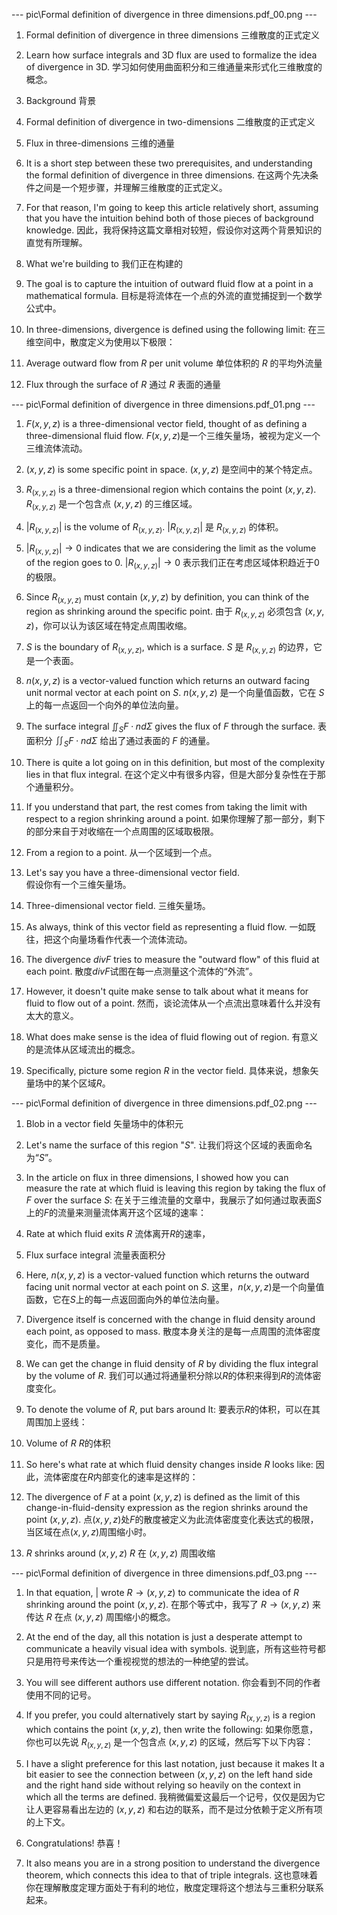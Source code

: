 
--- pic\Formal definition of divergence in three dimensions.pdf_00.png ---

1. Formal definition of divergence in three dimensions
   三维散度的正式定义

2. Learn how surface integrals and 3D flux are used to formalize the idea of divergence in 3D. 
   学习如何使用曲面积分和三维通量来形式化三维散度的概念。

3. Background 
   背景

4. Formal definition of divergence in two-dimensions
    二维散度的正式定义

5. Flux in three-dimensions
   三维的通量

1. It is a short step between these two prerequisites, and understanding the formal definition of divergence in three dimensions. 
   在这两个先决条件之间是一个短步骤，并理解三维散度的正式定义。

2. For that reason, I'm going to keep this article relatively short, assuming that you have the intuition behind both of those pieces of background knowledge. 
   因此，我将保持这篇文章相对较短，假设你对这两个背景知识的直觉有所理解。

3. What we're building to 
   我们正在构建的

1. The goal is to capture the intuition of outward fluid flow at a point in a mathematical formula.
目标是将流体在一个点的外流的直觉捕捉到一个数学公式中。

1. In three-dimensions, divergence is defined using the following limit: 
   在三维空间中，散度定义为使用以下极限：

1. Average outward flow from $R$ per unit volume
   单位体积的 $R$ 的平均外流量

2. Flux through the surface of $R$
   通过 $R$ 表面的通量

--- pic\Formal definition of divergence in three dimensions.pdf_01.png ---

1. $F(x, y, z)$ is a three-dimensional vector field, thought of as defining a three-dimensional fluid flow.
   $F(x, y, z)$是一个三维矢量场，被视为定义一个三维流体流动。

1. $(x, y, z)$ is some specific point in space.
   $(x, y, z)$ 是空间中的某个特定点。

1. $R_{( x , y , z )}$ is a three-dimensional region which contains the point $( x , y , z )$.
   $R_{( x , y , z )}$ 是一个包含点 $( x , y , z )$ 的三维区域。

2. $|R_{( x , y , z )}|$ is the volume of $R_{( x , y , z )}$.
   $|R_{( x , y , z )}|$ 是 $R_{( x , y , z )}$ 的体积。

3. $|R_{( x , y , z )}| \to 0$ indicates that we are considering the limit as the volume of the region goes to 0.
$|R_{( x , y , z )}| \to 0$ 表示我们正在考虑区域体积趋近于0的极限。

4. Since $R_{( x , y , z )}$ must contain $( x , y , z )$ by definition, you can think of the region as shrinking around the specific point.
由于 $R_{( x , y , z )}$ 必须包含 $( x , y , z )$，你可以认为该区域在特定点周围收缩。

4. $S$ is the boundary of $R_{( x , y , z )}$, which is a surface.
   $S$ 是 $R_{( x , y , z )}$ 的边界，它是一个表面。

5. $n ( x , y , z )$ is a vector-valued function which returns an outward facing unit normal vector at each point on $S$.
   $n ( x , y , z )$ 是一个向量值函数，它在 $S$ 上的每一点返回一个向外的单位法向量。

6. The surface integral $\iint_S F \cdot n  d \Sigma$ gives the flux of $F$ through the surface.
   表面积分 $\iint_S F \cdot n  d \Sigma$ 给出了通过表面的 $F$ 的通量。



3. There is quite a lot going on in this definition, but most of the complexity lies in that flux integral. 
   在这个定义中有很多内容，但是大部分复杂性在于那个通量积分。

4. If you understand that part, the rest comes from taking the limit with respect to a region shrinking around a point. 
   如果你理解了那一部分，剩下的部分来自于对收缩在一个点周围的区域取极限。

5. From a region to a point.
   从一个区域到一个点。

6. Let's say you have a three-dimensional vector field.  
   假设你有一个三维矢量场。

7. Three-dimensional vector field.
    三维矢量场。

8. As always, think of this vector field as representing a fluid flow. 
   一如既往，把这个向量场看作代表一个流体流动。

9.  The divergence $divF$ tries to measure the "outward flow" of this fluid at each point. 
    散度$divF$试图在每一点测量这个流体的“外流”。

10. However, it doesn't quite make sense to talk about what it means for fluid to flow out of a point. 
    然而，谈论流体从一个点流出意味着什么并没有太大的意义。

11. What does make sense is the idea of fluid flowing out of region. 
    有意义的是流体从区域流出的概念。

12. Specifically, picture some region $R$ in the vector field.
    具体来说，想象矢量场中的某个区域$R$。

--- pic\Formal definition of divergence in three dimensions.pdf_02.png ---

1. Blob in a vector field
   矢量场中的体积元


2. Let's name the surface of this region "$S$". 
   让我们将这个区域的表面命名为“$S$”。

3. In the article on flux in three dimensions, I showed how you can measure the rate at which fluid is leaving this region by taking the flux of $F$ over the surface $S$: 
   在关于三维流量的文章中，我展示了如何通过取表面$S$上的$F$的流量来测量流体离开这个区域的速率：

4. Rate at which fluid exits $R$ 
   流体离开$R$的速率，

1. Flux surface integral
   流量表面积分


5. Here, $n(x, y, z)$ is a vector-valued function which returns the outward facing unit normal vector at each point on $S$.
   这里，$n(x, y, z)$是一个向量值函数，它在$S$上的每一点返回面向外的单位法向量。

6. Divergence itself is concerned with the change in fluid density around each point, as opposed to mass.
   散度本身关注的是每一点周围的流体密度变化，而不是质量。

7. We can get the change in fluid density of $R$ by dividing the flux integral by the volume of $R$.
   我们可以通过将通量积分除以$R$的体积来得到$R$的流体密度变化。

8. To denote the volume of $R$, put bars around It: 
   要表示$R$的体积，可以在其周围加上竖线：

9. Volume of $R$
$R$的体积

1.  So here's what rate at which fluid density changes inside $R$ looks like:
   因此，流体密度在$R$内部变化的速率是这样的：

2.  The divergence of $F$ at a point $(x, y, z)$ is defined as the limit of this change-in-fluid-density expression as the region shrinks around the point $(x, y, z)$.
   点$(x, y, z)$处$F$的散度被定义为此流体密度变化表达式的极限，当区域在点$(x, y, z)$周围缩小时。

2. $R$ shrinks around $(x, y, z)$
   $R$ 在 $(x, y, z)$ 周围收缩

--- pic\Formal definition of divergence in three dimensions.pdf_03.png ---

1. In that equation, | wrote $R \rightarrow (x, y, z)$ to communicate the idea of $R$ shrinking around the point $(x, y, z)$.
   在那个等式中，我写了 $R \rightarrow (x, y, z)$ 来传达 $R$ 在点 $(x, y, z)$ 周围缩小的概念。

2. At the end of the day, all this notation is just a desperate attempt to communicate a heavily visual idea with symbols.
   说到底，所有这些符号都只是用符号来传达一个重视视觉的想法的一种绝望的尝试。

3. You will see different authors use different notation. 
   你会看到不同的作者使用不同的记号。

1. If you prefer, you could alternatively start by saying $R_{(x, y, z)}$ is a region which contains the point $(x, y, z)$, then write the following:
   如果你愿意，你也可以先说 $R_{(x, y, z)}$ 是一个包含点 $(x, y, z)$ 的区域，然后写下以下内容：

4. I have a slight preference for this last notation, just because it makes It a bit easier to see the connection between $(x, y, z)$ on the left hand side and the right hand side without relying so heavily on the context in which all the terms are defined.
   我稍微偏爱这最后一个记号，仅仅是因为它让人更容易看出左边的 $(x, y, z)$ 和右边的联系，而不是过分依赖于定义所有项的上下文。

5. Congratulations! 
   恭喜！

1. It also means you are in a strong position to understand the divergence theorem, which connects this idea to that of triple integrals.
   这也意味着你在理解散度定理方面处于有利的地位，散度定理将这个想法与三重积分联系起来。